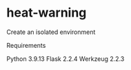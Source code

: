 # heat-warning

Create an isolated environment

Requirements

Python 3.9.13
Flask 2.2.4
Werkzeug 2.2.3
